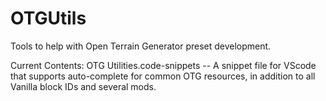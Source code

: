 # OTGUtils
Tools to help with Open Terrain Generator preset development.

Current Contents:
OTG Utilities.code-snippets -- A snippet file for VScode that supports auto-complete for common OTG resources, in addition to all Vanilla block IDs and several mods.
